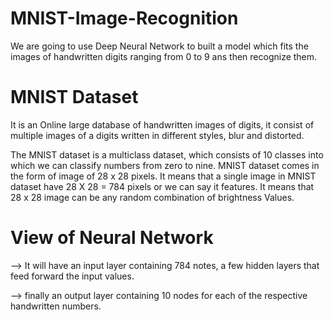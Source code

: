 # MNIST-Image-Recognition
We are going to use Deep Neural Network to built a model which fits the images of handwritten digits ranging from 0 to 9 ans then recognize them.

# MNIST Dataset
It is an Online large database of handwritten images of digits, it consist of multiple images of a digits written in different styles, blur and distorted.

The MNIST dataset is a multiclass dataset, which consists of 10 classes into which we can classify numbers from zero to nine.
MNIST dataset comes in the form of image of 28 x 28 pixels.
It means that a single image in MNIST dataset have 28 X 28 = 784 pixels or we can say it features.
It means that 28 x 28 image can be any random combination of brightness Values.

# View of Neural Network
--> It will have an input layer containing 784 notes, a few hidden layers that feed forward the input values.

--> finally an output layer containing 10 nodes for each of the respective handwritten numbers.


